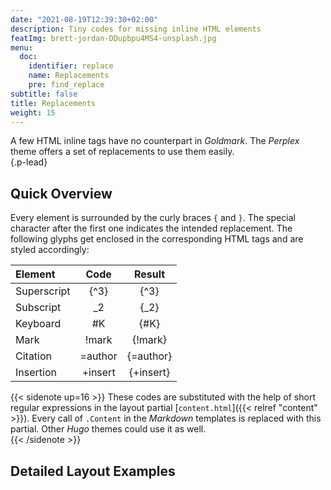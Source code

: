 ```yaml
---
date: "2021-08-19T12:39:30+02:00"
description: Tiny codes for missing inline HTML elements
featImg: brett-jordan-DDupbpu4MS4-unsplash.jpg
menu:
  doc:
    identifier: replace
    name: Replacements
    pre: find_replace
subtitle: false
title: Replacements
weight: 15
---
```


A few HTML inline tags have no counterpart in *_Goldmark_*. The *_Perplex_* theme offers a set of replacements to use them easily.  
{.p-lead} <!--more-->

## Quick Overview

Every element is surrounded by the curly braces `{` and `}`. The special character after the first one indicates the intended replacement. The following glyphs get enclosed in the corresponding HTML tags and are styled accordingly: 

| Element     |  Code   |  Result   |
|:------------|:-------:|:---------:|
| Superscript | \{^3\}  |   {^3}    |
| Subscript   |   _2    |   {_2}    |
| Keyboard    |   #K    |   {#K}    |
| Mark        |  !mark  |  {!mark}  |
| Citation    | =author | {=author} |
| Insertion   | +insert | {+insert} |

{{< sidenote up=16 >}}
These codes are substituted with the help of short regular expressions in the layout partial [`content.html`]({{< relref "content" >}}). Every call of `.Content` in the _Markdown_ templates is replaced with this partial. Other _Hugo_ themes could use it as well.  
{{< /sidenote >}}


[^todo]:| Break       | /       | break{/}here |



## Detailed Layout Examples
